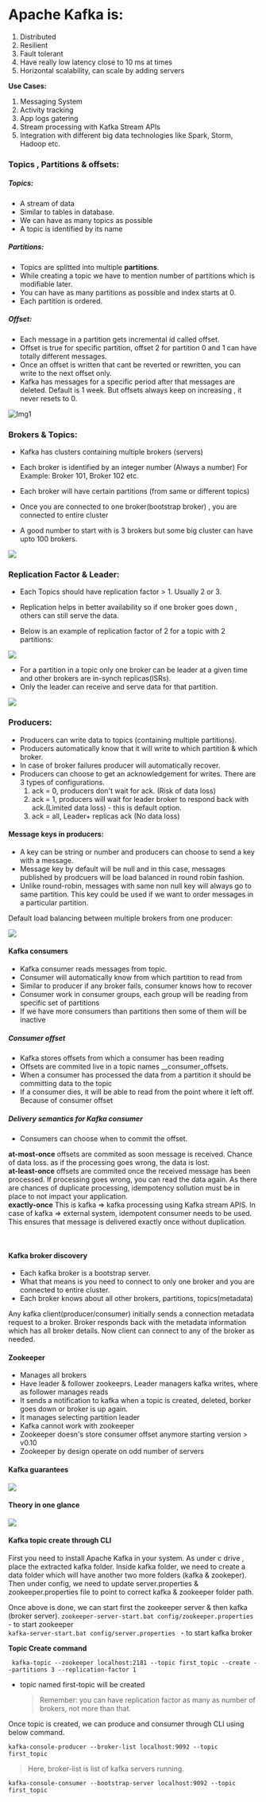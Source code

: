 # Apache Kafka is: 
1. Distributed
2. Resilient
3. Fault tolerant
4. Have really low latency close to 10 ms at times
5. Horizontal scalability, can scale by adding servers

**Use Cases:**
1. Messaging System
2. Activity tracking
3. App logs gatering
4. Stream processing with Kafka Stream APIs
5. Integration with different big data technologies like
    Spark, Storm, Hadoop etc.
    
### Topics , Partitions & offsets:
 
  ##### Topics:
 * A stream of data
 * Similar to tables in database.
 * We can have as many topics as possible
 * A topic is identified by its name
 
 ##### Partitions:
 
 * Topics are splitted into multiple **partitions**.
 * While creating a topic we have to mention number 
    of partitions which is modifiable later.
 * You can have as many partitions as possible and index starts at 0.
 * Each partition is ordered.
 
 ##### Offset:
 * Each message in a partition gets incremental id called offset.
 * Offset is true for specific partition, offset 2 for partition 0 and 1 can have totally different messages.
 * Once an offset is written that cant be reverted or rewritten, you can write to the next offset only.
 * Kafka has messages for a specific period after that messages are deleted. Default is 1 week. 
    But offsets always keep on increasing , it never resets to 0.
    
 ![Img1](https://github.com/mbajoria1/LearningJava/blob/master/02.ApacheKafka/Kafka%20Topics%20Partitions%20Offsets.PNG)
 
 ### Brokers & Topics:
 
 * Kafka has clusters containing multiple brokers (servers)
 
 * Each broker is identified by an integer number (Always a number) For Example: Broker 101, Broker 102 etc.
 
 * Each broker will have certain partitions (from same or different topics)
 
 * Once you are connected to one broker(bootstrap broker) , you are connected to entire cluster
 
 * A good number to start with is 3 brokers but some big cluster can have upto 100 brokers.
 
 ![](https://github.com/mbajoria1/LearningJava/blob/master/02.ApacheKafka/Brokers.PNG)
 
 ### Replication Factor & Leader: 
 
 * Each Topics should have replication factor > 1. Usually 2 or 3.
 * Replication helps in better availability so if one broker goes down , others can still
   serve the data.
   
 * Below is an example of replication factor of 2 for a topic with 2 partitions:
   
  ![](https://github.com/mbajoria1/LearningJava/blob/master/02.ApacheKafka/ReplicationFactor.PNG)
 
 * For a partition in a topic only one broker can be leader at a given time and other brokers are in-synch replicas(ISRs).
 * Only the leader can receive and serve data for that partition.
  
  ![](https://github.com/mbajoria1/LearningJava/blob/master/02.ApacheKafka/LeadersInReplication.PNG)
  
  ### Producers:
  
  * Producers can write data to topics (containing multiple partitions).
  * Producers automatically know that it will write to which partition & which broker.
  * In case of broker failures producer will automatically recover.
  * Producers can choose to get an acknowledgement for writes. There are 3 types of configurations.
     1. ack = 0, producers don't wait for ack. (Risk of data loss)
     2. ack = 1, producers will wait for leader broker to respond back with ack.(Limited data loss) - this is default option.
     3. ack = all, Leader+ replicas ack (No data loss)  
     
  #### Message keys in producers:
   
   * A key can be string or number and producers can choose to send a key with a message.    
   * Message key by default will be null and in this case, messages published by prodcuers will be 
     load balanced in round robin fashion.
   * Unlike round-robin, messages with same non null key will always go to same partition. This key could be used if we want to order 
     messages in a particular partition. 
        
   Default load balancing between multiple brokers from one producer:
        
   ![](https://github.com/mbajoria1/LearningJava/blob/master/02.ApacheKafka/Producers.PNG)
   
 #### Kafka consumers
 
 * Kafka consumer reads messages from topic.
 * Consumer will automatically know from which partition to read from
 * Similar to producer if any broker fails, consumer knows how to recover
 * Consumer work in consumer groups, each group will be reading from specific set of partitions
 * If we have more consumers than partitions then some of them will be inactive
 
 ##### Consumer offset
 
 * Kafka stores offsets from which a consumer has been reading
 * Offsets are commited live in a topic names __consumer_offsets.
 * When a consumer has processed the data from a partition it should be committing data
   to the topic
 * If a consumer dies, it will be able to read from the point where it left off. Because of consumer offset
 
 ##### Delivery semantics for Kafka consumer
 
 * Consumers can choose when to commit the offset.
 
 **at-most-once**
    offsets are commited as soon message is received. Chance of data loss.
    as if the processing goes wrong, the data is lost.
    <br/>
 **at-least-once**
    offsets are commited once the received message has been processed.
    If processing goes wrong, you can read the data again.
    As there are chances of duplicate processing, idempotency sollution must be in place
    to not impact your application.
    <br/>
 **exactly-once**
     This is kafka => kafka processing using Kafka stream APIS.
     In case of kafka => external system, idempotent consumer needs to be used.
     This ensures that message is delivered exactly once without duplication.
     
 <br/>
 
 #### Kafka broker discovery
 
 * Each kafka broker is a bootstrap server. 
 * What that means is you need to connect
   to only one broker and you are connected to entire cluster.
 * Each broker knows about all other brokers, partitions, topics(metadata)
 
 Any kafka client(producer/consumer) initially sends a connection metadata request to a broker.
 Broker responds back with the metadata information which has all broker details.
 Now client can connect to any of the broker as needed.
 
 #### Zookeeper
 
 * Manages all brokers
 * Have leader & follower zookeeprs. Leader managers kafka writes, where as follower manages reads
 * It sends a notification to kafka when a topic is created, deleted, borker goes down or broker is up again.
 * It manages selecting partition leader
 * Kafka cannot work with zookeeper
 * Zookeeper doesn's store consumer offset anymore starting version > v0.10
 * Zookeeper by design operate on odd number of servers
 
 #### Kafka guarantees
 
 ![](https://github.com/mbajoria1/LearningJava/blob/master/02.ApacheKafka/Kafka-Guarantees.PNG)
 
 #### Theory in one glance
 
 ![](https://github.com/mbajoria1/LearningJava/blob/master/02.ApacheKafka/Kafka%20theory.PNG)
 
 
 #### Kafka topic create through CLI
 
 First you need to install Apache Kafka in your system. As under c drive , place the extracted kafka folder.
 Inside kafka folder, we need to create 
 a data folder which will have another two more folders (kafka & zookeper). 
 Then under config, we need to update server.properties & zookeeper.properties 
 file to point to correct kafka & zookeeper folder path.
 
 Once above is done, we can start first the zookeeper server & then kafka (broker server). 
 `zookeeper-server-start.bat config/zookeeper.properties `   - to start zookeeper
 <br/>
 `kafka-server-start.bat config/server.properties `   - to start kafka broker
 
 **Topic Create command** 
  
 ` kafka-topic --zookeeper localhost:2181 --topic first_topic --create --partitions 3 --replication-factor 1`  
 
 - topic named first-topic will be created   
   
   > Remember: you can have replication factor as many as number of brokers, not more than that.

 Once topic is created, we can produce and consumer through CLI using below command. 
 
 `kafka-console-producer --broker-list localhost:9092 --topic first_topic` 
 
 > Here, broker-list is list of kafka servers running.

`kafka-console-consumer --bootstrap-server localhost:9092 --topic first_topic `


       
       
   
       
    
      